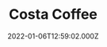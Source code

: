 ---
date: 2022-01-06T12:59:02.000Z
title: Costa Coffee
latitude: 52.03857870104306
longitude: 0.730118486106803
category: checkin
---